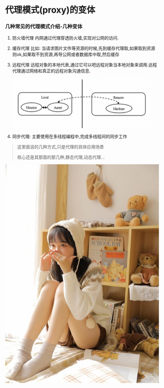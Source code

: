 # 代理模式(proxy)的变体

### 几种常见的代理模式介绍-几种变体
 
 
1. 防火墙代理
    内网通过代理穿透防火墙,实现对公网的访问.
2. 缓存代理
    比如: 当请求图片文件等资源的时候,先到缓存代理取,如果取到资源则ok,如果取不到资源,再导公网或者数据库中取,然后缓存
3. 远程代理
    远程对象的本地代表,通过它可以吧远程对象当本地对象来调用.远程代理通过网络和真正的远程对象沟通信息.
         
    ![](./img/QQ截图20210207214256.png)

4. 同步代理: 主要使用在多线程编程中,完成多线程间的同步工作

 

>
>这里面说的几种方式,只是代理的具体应用场景
>
>核心还是其那面的那几种,静态代理,动态代理...

 
 
 
 
 
 
 
 
 
 
 
 
 
 
 
 
![](./img/mm/meizi02.jpg)

 
 
 